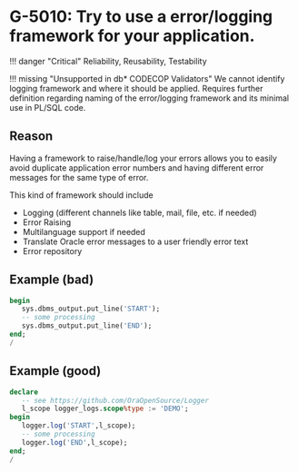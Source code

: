 # G-5010: Try to use a error/logging framework for your application.

!!! danger "Critical"
    Reliability, Reusability, Testability

!!! missing "Unsupported in db\* CODECOP Validators"
    We cannot identify logging framework and where it should be applied. Requires further definition regarding naming of the error/logging framework and its minimal use in PL/SQL code.

## Reason

Having a framework to raise/handle/log your errors allows you to easily avoid duplicate application error numbers and having different error messages for the same type of error.

This kind of framework should include

* Logging (different channels like table, mail, file, etc. if needed)
* Error Raising
* Multilanguage support if needed
* Translate Oracle error messages to a user friendly error text
* Error repository

## Example (bad)

``` sql
begin
   sys.dbms_output.put_line('START');
   -- some processing
   sys.dbms_output.put_line('END');
end;
/
```

## Example (good)

``` sql
declare 
   -- see https://github.com/OraOpenSource/Logger
   l_scope logger_logs.scope%type := 'DEMO';
begin
   logger.log('START',l_scope);
   -- some processing
   logger.log('END',l_scope);
end;
/
```